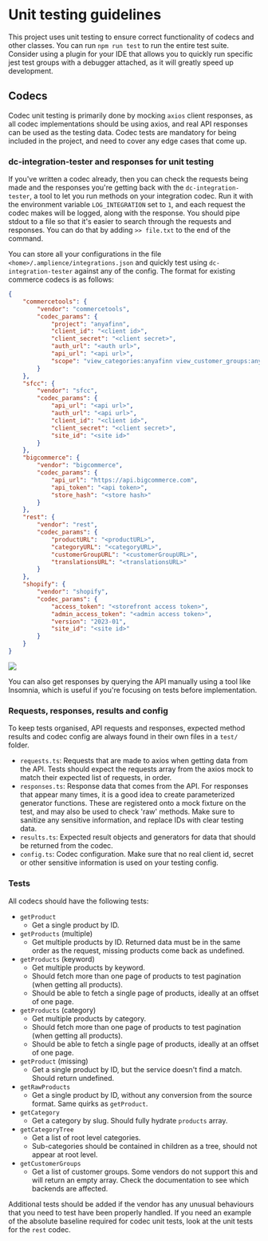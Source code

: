 # Unit testing guidelines

This project uses unit testing to ensure correct functionality of codecs and other classes. You can run `npm run test` to run the entire test suite. Consider using a plugin for your IDE that allows you to quickly run specific jest test groups with a debugger attached, as it will greatly speed up development.

## Codecs

Codec unit testing is primarily done by mocking `axios` client responses, as all codec implementations should be using axios, and real API responses can be used as the testing data. Codec tests are mandatory for being included in the project, and need to cover any edge cases that come up.

### dc-integration-tester and responses for unit testing

If you've written a codec already, then you can check the requests being made and the responses you're getting back with the `dc-integration-tester`, a tool to let you run methods on your integration codec. Run it with the environment variable `LOG_INTEGRATION` set to `1`, and each request the codec makes will be logged, along with the response. You should pipe stdout to a file so that it's easier to search through the requests and responses. You can do that by adding `>> file.txt` to the end of the command.

You can store all your configurations in the file `<home>/.amplience/integrations.json` and quickly test using `dc-integration-tester` against any of the config. The format for existing commerce codecs is as follows:

```json
{
    "commercetools": {
        "vendor": "commercetools",
        "codec_params": {
            "project": "anyafinn",
            "client_id": "<client id>",
            "client_secret": "<client secret>",
            "auth_url": "<auth url>",
            "api_url": "<api url>",
            "scope": "view_categories:anyafinn view_customer_groups:anyafinn view_published_products:anyafinn"
        }
    },
    "sfcc": {
        "vendor": "sfcc",
        "codec_params": {
            "api_url": "<api url>",
            "auth_url": "<api url>",
            "client_id": "<client id>",
            "client_secret": "<client secret>",
            "site_id": "<site id>"
        }
    },
    "bigcommerce": {
        "vendor": "bigcommerce",
        "codec_params": {
            "api_url": "https://api.bigcommerce.com",
            "api_token": "<api token>",
            "store_hash": "<store hash>"
        }
    },
    "rest": {
        "vendor": "rest",
        "codec_params": {
            "productURL": "<productURL>",
            "categoryURL": "<categoryURL>",
            "customerGroupURL": "<customerGroupURL>",
            "translationsURL": "<translationsURL>"
        }
    },
    "shopify": {
        "vendor": "shopify",
        "codec_params": {
            "access_token": "<storefront access token>",
            "admin_access_token": "<admin access token>",
            "version": "2023-01",
            "site_id": "<site id>"
        }
    }
}
```

![](../media/dc-integration-tester.png)

You can also get responses by querying the API manually using a tool like Insomnia, which is useful if you're focusing on tests before implementation.

### Requests, responses, results and config

To keep tests organised, API requests and responses, expected method results and codec config are always found in their own files in a `test/` folder.

- `requests.ts`: Requests that are made to axios when getting data from the API. Tests should expect the requests array from the axios mock to match their expected list of requests, in order.
- `responses.ts`: Response data that comes from the API. For responses that appear many times, it is a good idea to create parameterized generator functions. These are registered onto a mock fixture on the test, and may also be used to check 'raw' methods. Make sure to sanitize any sensitive information, and replace IDs with clear testing data.
- `results.ts`: Expected result objects and generators for data that should be returned from the codec.
- `config.ts`: Codec configuration. Make sure that no real client id, secret or other sensitive information is used on your testing config.

### Tests

All codecs should have the following tests:

- `getProduct`
  - Get a single product by ID.
- `getProducts` (multiple)
  - Get multiple products by ID. Returned data must be in the same order as the request, missing products come back as undefined.
- `getProducts` (keyword)
  - Get multiple products by keyword.
  - Should fetch more than one page of products to test pagination (when getting all products).
  - Should be able to fetch a single page of products, ideally at an offset of one page.
- `getProducts` (category)
  - Get multiple products by category.
  - Should fetch more than one page of products to test pagination (when getting all products).
  - Should be able to fetch a single page of products, ideally at an offset of one page.
- `getProduct` (missing)
  - Get a single product by ID, but the service doesn't find a match. Should return undefined.
- `getRawProducts`
  - Get a single product by ID, without any conversion from the source format. Same quirks as `getProduct`.
- `getCategory`
  - Get a category by slug. Should fully hydrate `products` array.
- `getCategoryTree`
  - Get a list of root level categories.
  - Sub-categories should be contained in children as a tree, should not appear at root level.
- `getCustomerGroups`
  - Get a list of customer groups. Some vendors do not support this and will return an empty array. Check the documentation to see which backends are affected.
  
Additional tests should be added if the vendor has any unusual behaviours that you need to test have been properly handled. If you need an example of the absolute baseline required for codec unit tests, look at the unit tests for the `rest` codec.